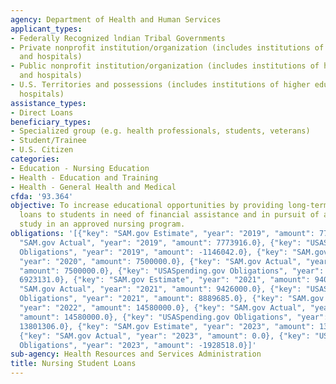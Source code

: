 ```yaml
---
agency: Department of Health and Human Services
applicant_types:
- Federally Recognized lndian Tribal Governments
- Private nonprofit institution/organization (includes institutions of higher education
  and hospitals)
- Public nonprofit institution/organization (includes institutions of higher education
  and hospitals)
- U.S. Territories and possessions (includes institutions of higher education and
  hospitals)
assistance_types:
- Direct Loans
beneficiary_types:
- Specialized group (e.g. health professionals, students, veterans)
- Student/Trainee
- U.S. Citizen
categories:
- Education - Nursing Education
- Health - Education and Training
- Health - General Health and Medical
cfda: '93.364'
objective: To increase educational opportunities by providing long-term, low-interest
  loans to students in need of financial assistance and in pursuit of a course of
  study in an approved nursing program.
obligations: '[{"key": "SAM.gov Estimate", "year": "2019", "amount": 7773916.0}, {"key":
  "SAM.gov Actual", "year": "2019", "amount": 7773916.0}, {"key": "USASpending.gov
  Obligations", "year": "2019", "amount": -1146042.0}, {"key": "SAM.gov Estimate",
  "year": "2020", "amount": 7500000.0}, {"key": "SAM.gov Actual", "year": "2020",
  "amount": 7500000.0}, {"key": "USASpending.gov Obligations", "year": "2020", "amount":
  6923131.0}, {"key": "SAM.gov Estimate", "year": "2021", "amount": 9400000.0}, {"key":
  "SAM.gov Actual", "year": "2021", "amount": 9426000.0}, {"key": "USASpending.gov
  Obligations", "year": "2021", "amount": 8889685.0}, {"key": "SAM.gov Estimate",
  "year": "2022", "amount": 14580000.0}, {"key": "SAM.gov Actual", "year": "2022",
  "amount": 14580000.0}, {"key": "USASpending.gov Obligations", "year": "2022", "amount":
  13801306.0}, {"key": "SAM.gov Estimate", "year": "2023", "amount": 13000000.0},
  {"key": "SAM.gov Actual", "year": "2023", "amount": 0.0}, {"key": "USASpending.gov
  Obligations", "year": "2023", "amount": -1928518.0}]'
sub-agency: Health Resources and Services Administration
title: Nursing Student Loans
---
```

